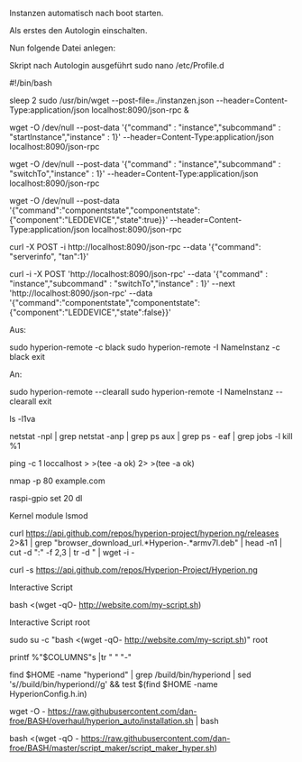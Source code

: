 Instanzen automatisch nach boot starten. 

Als erstes den Autologin einschalten. 

Nun folgende Datei anlegen:



Skript nach Autologin ausgeführt 
sudo nano /etc/Profile.d


#!/bin/bash

sleep 2
sudo /usr/bin/wget --post-file=./instanzen.json --header=Content-Type:application/json localhost:8090/json-rpc & 



wget -O /dev/null --post-data '{"command" : "instance","subcommand" : "startInstance","instance" : 1}' --header=Content-Type:application/json localhost:8090/json-rpc

wget -O /dev/null --post-data '{"command" : "instance","subcommand" : "switchTo","instance" : 1}' --header=Content-Type:application/json localhost:8090/json-rpc

wget -O /dev/null --post-data '{"command":"componentstate","componentstate":{"component":"LEDDEVICE","state":true}}' --header=Content-Type:application/json localhost:8090/json-rpc

curl -X POST -i http://localhost:8090/json-rpc --data '{"command": "serverinfo", "tan":1}'

curl -i -X POST 'http://localhost:8090/json-rpc' --data '{"command" : "instance","subcommand" : "switchTo","instance" : 1}' --next 'http://localhost:8090/json-rpc' --data '{"command":"componentstate","componentstate":{"component":"LEDDEVICE","state":false}}'


Aus:

sudo hyperion-remote -c black
sudo hyperion-remote -I NameInstanz -c black
exit

An:

sudo hyperion-remote --clearall
sudo hyperion-remote -I NameInstanz --clearall
exit


ls -l1va

netstat -npl | grep
netstat -anp | grep
ps aux | grep
ps - eaf | grep
jobs -l
kill %1

ping -c 1 loccalhost > >(tee -a ok) 2> >(tee -a ok)

nmap -p 80 example.com

raspi-gpio set 20 dl 

Kernel module lsmod

curl https://api.github.com/repos/hyperion-project/hyperion.ng/releases 2>&1 | grep "browser_download_url.*Hyperion-.*armv7l.deb" | head -n1 | cut -d ":" -f 2,3 | tr -d \"  | wget -i -

curl -s https://api.github.com/repos/Hyperion-Project/Hyperion.ng

Interactive Script

bash <(wget -qO- http://website.com/my-script.sh)

Interactive Script root

sudo su -c "bash <(wget -qO- http://website.com/my-script.sh)" root

printf %"$COLUMNS"s |tr " " "-"

find $HOME -name "hyperiond" | grep /build/bin/hyperiond | sed 's/\/build\/bin\/hyperiond//g' && test $(find $HOME -name HyperionConfig.h.in)

wget -O - https://raw.githubusercontent.com/dan-froe/BASH/overhaul/hyperion_auto/installation.sh | bash

bash <(wget -qO - https://raw.githubusercontent.com/dan-froe/BASH/master/script_maker/script_maker_hyper.sh) 

